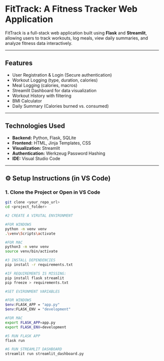 # FitTrack: A Fitness Tracker Web Application

FitTrack is a full-stack web application built using **Flask** and **Streamlit**, allowing users to track workouts, log meals, view daily summaries, and analyze fitness data interactively.

---

## Features

-  User Registration & Login (Secure authentication)
-  Workout Logging (type, duration, calories)
-  Meal Logging (calories, macros)
-  Streamlit Dashboard for data visualization
-  Workout History with filtering
-  BMI Calculator
-  Daily Summary (Calories burned vs. consumed)

---

##  Technologies Used

- **Backend:** Python, Flask, SQLite
- **Frontend:** HTML, Jinja Templates, CSS
- **Visualization:** Streamlit
- **Authentication:** Werkzeug Password Hashing
- **IDE:** Visual Studio Code

---

## ⚙️ Setup Instructions (in VS Code)

### 1. Clone the Project or Open in VS Code

```bash
git clone <your_repo_url>
cd <project_folder>

#2 CREATE A VIRUTAL ENVIRONMENT 

#FOR WINDOWS 
python -m venv venv
.\venv\Scripts\activate

#FOR MAC 
python3 -m venv venv
source venv/bin/activate

#3 INSTALL DEPENDENCIES 
pip install -r requirements.txt

#IF REQUIREMENTS IS MISSING: 
pip install flask streamlit
pip freeze > requirements.txt

#SET EVIRONMENT VARIABLES 

#FOR WINDOWS 
$env:FLASK_APP = "app.py"
$env:FLASK_ENV = "development"

#FOR MAC 
export FLASK_APP=app.py
export FLASK_ENV=development

#5 RUN FLASK APP 
flask run

#6 RUN STREAMLIT DASHBOARD 
streamlit run streamlit_dashboard.py

